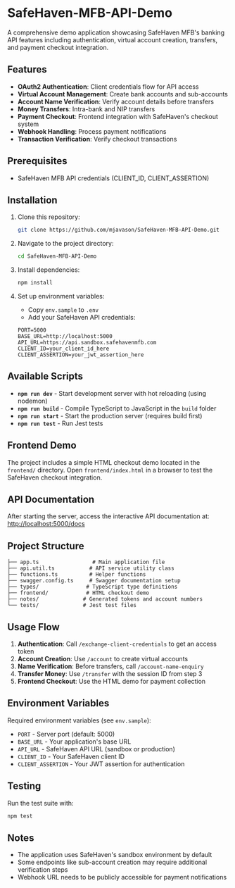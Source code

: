 # SafeHaven-MFB-API-Demo

A comprehensive demo application showcasing SafeHaven MFB's banking API features including authentication, virtual account creation, transfers, and payment checkout integration.

## Features

- **OAuth2 Authentication**: Client credentials flow for API access
- **Virtual Account Management**: Create bank accounts and sub-accounts
- **Account Name Verification**: Verify account details before transfers
- **Money Transfers**: Intra-bank and NIP transfers
- **Payment Checkout**: Frontend integration with SafeHaven's checkout system
- **Webhook Handling**: Process payment notifications
- **Transaction Verification**: Verify checkout transactions

## Prerequisites

- SafeHaven MFB API credentials (CLIENT_ID, CLIENT_ASSERTION)

## Installation

1. Clone this repository:

   ```bash
   git clone https://github.com/mjavason/SafeHaven-MFB-API-Demo.git
   ```

2. Navigate to the project directory:

   ```bash
   cd SafeHaven-MFB-API-Demo
   ```

3. Install dependencies:

   ```bash
   npm install
   ```

4. Set up environment variables:
   - Copy `env.sample` to `.env`
   - Add your SafeHaven API credentials:
   ```env
   PORT=5000
   BASE_URL=http://localhost:5000
   API_URL=https://api.sandbox.safehavenmfb.com
   CLIENT_ID=your_client_id_here
   CLIENT_ASSERTION=your_jwt_assertion_here
   ```

## Available Scripts

- **`npm run dev`** - Start development server with hot reloading (using nodemon)
- **`npm run build`** - Compile TypeScript to JavaScript in the `build` folder
- **`npm run start`** - Start the production server (requires build first)
- **`npm run test`** - Run Jest tests

## Frontend Demo

The project includes a simple HTML checkout demo located in the `frontend/` directory. Open `frontend/index.html` in a browser to test the SafeHaven checkout integration.

## API Documentation

After starting the server, access the interactive API documentation at:
[http://localhost:5000/docs](http://localhost:5000/docs)

## Project Structure

```
├── app.ts                 # Main application file
├── api.util.ts           # API service utility class
├── functions.ts          # Helper functions
├── swagger.config.ts     # Swagger documentation setup
├── types/               # TypeScript type definitions
├── frontend/            # HTML checkout demo
├── notes/              # Generated tokens and account numbers
└── tests/              # Jest test files
```

## Usage Flow

1. **Authentication**: Call `/exchange-client-credentials` to get an access token
2. **Account Creation**: Use `/account` to create virtual accounts
3. **Name Verification**: Before transfers, call `/account-name-enquiry`
4. **Transfer Money**: Use `/transfer` with the session ID from step 3
5. **Frontend Checkout**: Use the HTML demo for payment collection

## Environment Variables

Required environment variables (see `env.sample`):

- `PORT` - Server port (default: 5000)
- `BASE_URL` - Your application's base URL
- `API_URL` - SafeHaven API URL (sandbox or production)
- `CLIENT_ID` - Your SafeHaven client ID
- `CLIENT_ASSERTION` - Your JWT assertion for authentication

## Testing

Run the test suite with:

```bash
npm test
```

## Notes

- The application uses SafeHaven's sandbox environment by default
- Some endpoints like sub-account creation may require additional verification steps
- Webhook URL needs to be publicly accessible for payment notifications
